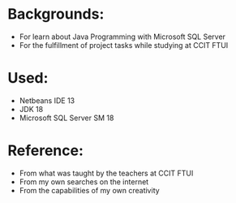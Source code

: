 # Backgrounds:
- For learn about Java Programming with Microsoft SQL Server
- For the fulfillment of project tasks while studying at CCIT FTUI

# Used:
- Netbeans IDE 13
- JDK 18
- Microsoft SQL Server SM 18

# Reference:
- From what was taught by the teachers at CCIT FTUI
- From my own searches on the internet
- From the capabilities of my own creativity
